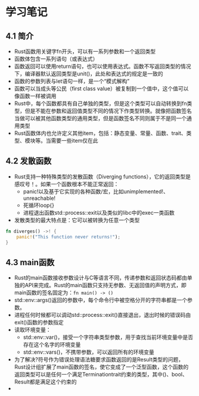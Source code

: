 # 学习笔记

## 4.1 简介

* Rust函数用关键字fn开头，可以有一系列参数和一个返回类型
* 函数体包含一系列语句（或表达式）
* 函数返回可以使用return语句，也可以使用表达式。函数不写返回类型的情况下，编译器默认返回类型是unit()，此处和表达式的规定是一致的
* 函数的参数列表与let语句一样，是一个“模式解构”
* 函数可以当成头等公民（first class value）被复制到一个值中，这个值可以像函数一样被调用
* Rust中，每个函数都具有自己单独的类型，但是这个类型可以自动转换到fn类型，但是不能在参数和返回值类型不同的情况下作类型转换。就像把函数签名当做可以被其他函数类型的通用类型，但是函数签名不同则属于不是同一个通用类型
* Rust函数体内也允许定义其他item，包括：静态变量、常量、函数、trait、类型、模块等。当需要一些item仅在此

## 4.2 发散函数

* Rust支持一种特殊类型的发散函数（Diverging functions），它的返回类型是感叹号！。如果一个函数根本不能正常返回：
  * panic!以及基于它实现的各种函数/宏，比如unimplemented!、unreachable!
  * 死循环loop{}
  * 进程退出函数std::process::exit以及类似的libc中的exec一类函数
* 发散类型的最大特点是：它可以被转换为任意一个类型

```rust
fn diverges() ->! {
    panic!("This function never returns!");
}
```

## 4.3 main函数

* Rust的main函数接收参数设计与C等语言不同，传递参数和返回状态码都由单独的API来完成。Rust的main函数只支持无参数、无返回值的声明方式，即main函数的签名固定为：` fn main() -> () `
* std::env::args()返回的参数中，每个命令行中被空格分开的字符串都是一个参数。
* 进程任何时候都可以调动std::process::exit()直接退出，退出时候的错误码由exit()函数的参数指定
* 读取环境变量：
  * std::env::var()，接受一个字符串类型参数，用于查找当前环境变量中是否存在这个名字的环境变量
  * std::env::vars()，不携带参数，可以返回所有的环境变量
* 为了解决?符号作为错误处理语法糖要求函数返回的是Result类型的问题，Rust设计组扩展了main函数的签名，使它变成了一个泛型函数，这个函数的返回类型可以是任何一个满足Terminationtrait约束的类型，其中()、bool、Result都是满足这个约束的
* 